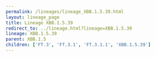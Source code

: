 ```yaml
---
permalink: /lineages/lineage_XBB.1.5.39.html
layout: lineage_page
title: Lineage XBB.1.5.39
redirect_to: ../lineage.html?lineage=XBB.1.5.39
lineage: XBB.1.5.39
parent: XBB.1.5
children: ['FT.3', 'FT.3.1', 'FT.3.1.1', 'XBB.1.5.39']
---
```

